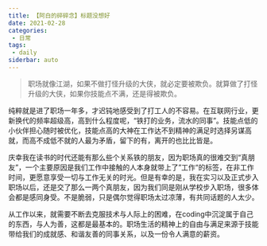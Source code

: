 ```yaml
---
title: 【阿白的碎碎念】标题没想好
date: 2021-02-28
categories:
 - 日常
tags:
 - daily
siderbar: auto
---
```


> 职场就像江湖，如果不做打怪升级的大侠，就必定要被欺负。就算做了打怪升级的大侠，如果你技能点不满，还是得被欺负。

纯粹就是进了职场一年多，才迟钝地感受到了打工人的不容易。在互联网行业，更新换代的频率超级高，高到什么程度呢，“铁打的业务，流水的同事”。技能点低的小伙伴担心随时被优化，技能点高的大神在工作达不到精神的满足时选择另谋高就，而高不成低不就的人最为矛盾，留下的有，离开的也比比皆是。

庆幸我在读书的时代还能有那么些个关系铁的朋友，因为职场真的很难交到“真朋友”，一个主要原因是我们工作中接触的人本身就带上了”工作“的标签，在非工作时间，更愿意享受一切与工作无关的时光。但是有幸的是，我在实习以及正式步入职场以后，还是交了那么一两个真朋友，因为我们同是刚从学校步入职场，很多体会都是感同身受。不是脆弱，只是偶尔觉得职场太过凉薄，有共同话题的人太少。

从工作以来，就需要不断去克服技术与人际上的困难，在coding中沉淀属于自己的东西，与人为善，这都是最基本的。职场生活的精神上的自由与满足来源于技能带给我们的成就感、和谐友善的同事关系，以及一份令人满意的薪资。